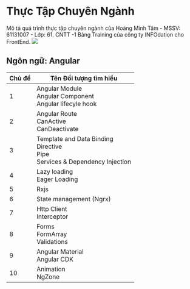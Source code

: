 # Thực Tập Chuyên Ngành
Mô tả quá trình thực tập chuyên ngành của Hoàng Minh Tâm - MSSV: 61131007 - Lớp: 61. CNTT -1
Bảng Training của công ty INFOdation cho FrontEnd.
<img src="https://th.bing.com/th/id/OIP.piK8b5rQNtCQzN4vN_oiAgHaH8?w=158&h=180&c=7&r=0&o=5&dpr=1.3&pid=1.7">
## Ngôn ngữ: Angular

| Chủ đề  | Tên Đối tượng tìm hiểu |
|---------|------------------------|
|    1    | Angular Module<br>Angular Component<br>Angular lifecyle hook|
|    2	  | Angular Route<br>CanActive<br>CanDeactivate|
|    3	  | Template and Data Binding<br>Directive<br>Pipe<br>Services & Dependency Injection|
|    4	  | Lazy loading<br>Eager Loading|
|    5	  | Rxjs|
|    6	  | State management (Ngrx)|
|    7	  | Http Client<br>Interceptor|
|    8	  | Forms<br>FormArray<br>Validations|
|    9	  | Angular Material<br>Angular CDK|
|    10	  | Animation<br>NgZone|
